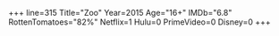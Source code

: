 +++
line=315
Title="Zoo"
Year=2015
Age="16+"
IMDb="6.8"
RottenTomatoes="82%"
Netflix=1
Hulu=0
PrimeVideo=0
Disney=0
+++

